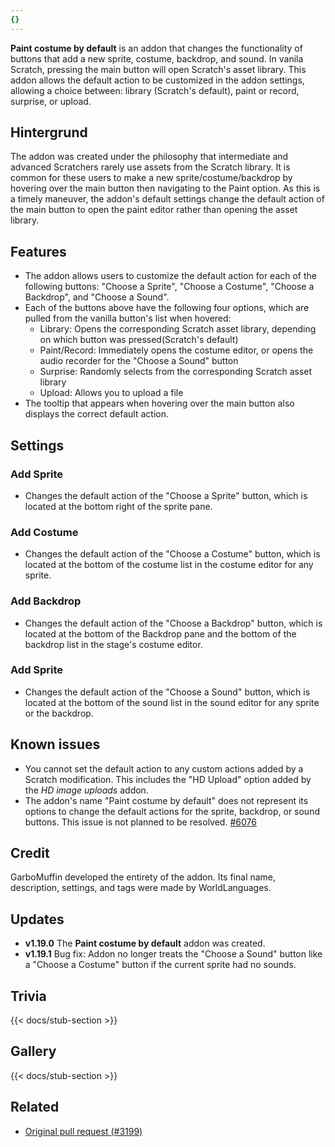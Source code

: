 ```yaml
---
{}
---
```


**Paint costume by default** is an addon that changes the functionality of buttons that add a new sprite, costume, backdrop, and sound. In vanila Scratch, pressing the main button will open Scratch's asset library. This addon allows the default action to be customized in the addon settings, allowing a choice between: library (Scratch's default), paint or record, surprise, or upload.

## Hintergrund

The addon was created under the philosophy that intermediate and advanced Scratchers rarely use assets from the Scratch library. It is common for these users to make a new sprite/costume/backdrop by hovering over the main button then navigating to the Paint option. As this is a timely maneuver, the addon's default settings change the default action of the main button to open the paint editor rather than opening the asset library.

## Features

- The addon allows users to customize the default action for each of the following buttons: "Choose a Sprite", "Choose a Costume", "Choose a Backdrop", and "Choose a Sound".
- Each of the buttons above have the following four options, which are pulled from the vanilla button's list when hovered:
  - Library: Opens the corresponding Scratch asset library, depending on which button was pressed(Scratch's default)
  - Paint/Record: Immediately opens the costume editor, or opens the audio recorder for the "Choose a Sound" button
  - Surprise: Randomly selects from the corresponding Scratch asset library
  - Upload: Allows you to upload a file
- The tooltip that appears when hovering over the main button also displays the correct default action.

## Settings

### Add Sprite

- Changes the default action of the "Choose a Sprite" button, which is located at the bottom right of the sprite pane.

### Add Costume

- Changes the default action of the "Choose a Costume" button, which is located at the bottom of the costume list in the costume editor for any sprite.

### Add Backdrop

- Changes the default action of the "Choose a Backdrop" button, which is located at the bottom of the Backdrop pane and the bottom of the backdrop list in the stage's costume editor.

### Add Sprite

- Changes the default action of the "Choose a Sound" button, which is located at the bottom of the sound list in the sound editor for any sprite or the backdrop.

## Known issues

- You cannot set the default action to any custom actions added by a Scratch modification. This includes the "HD Upload" option added by the _HD image uploads_ addon.
- The addon's name "Paint costume by default" does not represent its options to change the default actions for the sprite, backdrop, or sound buttons. This issue is not planned to be resolved. [#6076](https://github.com/ScratchAddons/ScratchAddons/issues/6076)

## Credit

GarboMuffin developed the entirety of the addon. Its final name, description, settings, and tags were made by WorldLanguages.

## Updates

- **v1.19.0** The **Paint costume by default** addon was created.
- **v1.19.1** Bug fix: Addon no longer treats the "Choose a Sound" button like a "Choose a Costume" button if the current sprite had no sounds.

## Trivia

{{< docs/stub-section >}}

## Gallery

{{< docs/stub-section >}}

## Related

- [Original pull request (#3199)](https://github.com/ScratchAddons/ScratchAddons/pull/3199)
